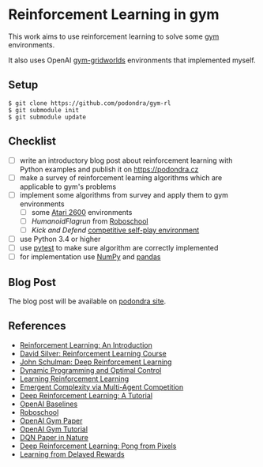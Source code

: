 # Reinforcement Learning in gym

This work aims to use reinforcement learning to solve some [gym]
environments.

[gym]: https://github.com/openai/gym (gym GitHub repository)

It also uses OpenAI [gym-gridworlds] environments
that implemented myself.

[gym-gridworlds]: https://github.com/podondra/gym-gridworlds

## Setup

	$ git clone https://github.com/podondra/gym-rl
	$ git submodule init
	$ git submodule update

## Checklist

- [ ] write an introductory blog post about reinforcement learning
      with Python examples and publish it on https://podondra.cz
- [ ] make a survey of reinforcement learning algorithms
      which are applicable to gym's problems
- [ ] implement some algorithms from survey and apply them to gym environments
    - [ ] some [Atari 2600][atari] environments
    - [ ] *HumanoidFlagrun* from [Roboschool]
    - [ ] *Kick and Defend* [competitive self-play environment][self-play]
- [ ] use Python 3.4 or higher
- [ ] use [pytest] to make sure algorithm are correctly implemented
- [ ] for implementation use [NumPy] and [pandas]

[roboschool]: https://blog.openai.com/roboschool/ (Roboschool OpenAI Blog)
[self-play]: https://github.com/openai/multiagent-competition
             (Competitive Multi-Agent Environments)
[pytest]: https://docs.pytest.org/en/latest/ (pytest Documentation)
[numpy]: http://www.numpy.org/ (NumPy Documentation)
[pandas]: https://pandas.pydata.org/ (Python Data Analysis Library)
[atari]: https://en.wikipedia.org/wiki/Atari_2600 (Atari 2600 Wikipedia)

## Blog Post

The blog post will be available on [podondra site][site].

[site]: https://podondra.cz

## References

- [Reinforcement Learning: An Introduction](http://incompleteideas.net/book/the-book-2nd.html)
- [David Silver: Reinforcement Learning Course](http://www0.cs.ucl.ac.uk/staff/d.silver/web/Teaching.html)
- [John Schulman: Deep Reinforcement Learning](https://www.youtube.com/watch?v=aUrX-rP_ss4)
- [Dynamic Programming and Optimal Control](http://web.mit.edu/dimitrib/www/dpchapter.html)
- [Learning Reinforcement Learning](http://www.wildml.com/2016/10/learning-reinforcement-learning/)
- [Emergent Complexity via Multi-Agent Competition](https://arxiv.org/abs/1710.03748)
- [Deep Reinforcement Learning: A Tutorial](https://web.archive.org/web/20160830014637/https://gym.openai.com/docs/rl)
- [OpenAI Baselines](https://github.com/openai/baselines)
- [Roboschool](https://github.com/openai/roboschool)
- [OpenAI Gym Paper](https://arxiv.org/abs/1606.01540)
- [OpenAI Gym Tutorial](https://gym.openai.com/docs/)
- [DQN Paper in Nature](https://storage.googleapis.com/deepmind-media/dqn/DQNNaturePaper.pdf)
- [Deep Reinforcement Learning: Pong from Pixels](http://karpathy.github.io/2016/05/31/rl/)
- [Learning from Delayed Rewards](http://www.cs.rhul.ac.uk/~chrisw/thesis.html)
